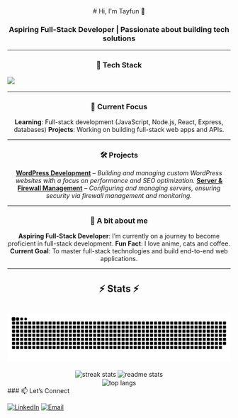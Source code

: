 <div align="center">
# Hi, I'm Tayfun 👋

### Aspiring Full-Stack Developer | Passionate about building tech solutions

<hr>

### 🔧 Tech Stack

<p align="left">
  <img src="https://skillicons.dev/icons?i=js,ts,nodejs,react,nextjs,html,css,tailwind,express,mongodb,docker,linux,cloudflare,figma,vscode&theme=dark" />
</p>

<hr>

### 🚀 Current Focus

**Learning**: Full-stack development (JavaScript, Node.js, React, Express, databases)
**Projects**: Working on building full-stack web apps and APIs.

<hr>

### 🛠 Projects

**[WordPress Development](#)** – _Building and managing custom WordPress websites with a focus on performance and SEO optimization._
**[Server & Firewall Management](#)** – _Configuring and managing servers, ensuring security via firewall management and monitoring._

<hr>

### 🌱 A bit about me

**Aspiring Full-Stack Developer**: I’m currently on a journey to become proficient in full-stack development.
**Fun Fact**: I love anime, cats and coffee.
**Current Goal**: To master full-stack technologies and build end-to-end web applications.
</div>

<hr>

<h2 align="center">⚡ Stats ⚡</h2>
<br>
<div align="center">
<img  src="https://raw.githubusercontent.com/taqui-786/taqui-786/output/github-contribution-grid-snake.svg" alt="contribution graph" />
</div>
<br>
<div align=center>
  <img width=390 src="https://github-readme-streak-stats-salesp07.vercel.app/?user=TayfunTurkmen&count_private=true&theme=react&border_radius=10" alt="streak stats"/>
  <img width=390 src="https://github-readme-stats-salesp07.vercel.app/api?username=TayfunTurkmen&count_private=true&show_icons=true&theme=react&rank_icon=github&border_radius=10" alt="readme stats" />
  <br/>
  <img width=325 align="center" src="https://github-readme-stats-salesp07.vercel.app/api/top-langs/?username=taqui-786&hide=HTML&langs_count=8&layout=compact&theme=react&border_radius=10&size_weight=0.5&count_weight=0.5&exclude_repo=github-readme-stats" alt="top langs" />
</div>
### 📫 Let’s Connect

[![LinkedIn](https://img.shields.io/badge/LinkedIn-0077B5?style=for-the-badge&logo=linkedin&logoColor=white)](https://www.linkedin.com/in/tayfun-/) 
[![Email](https://img.shields.io/badge/Email-D14836?style=for-the-badge&logo=gmail&logoColor=white)](mailto:i@tayfun.tr)
</center>
